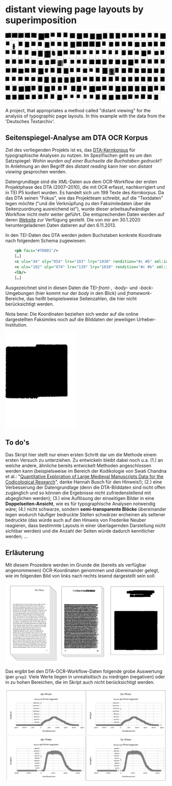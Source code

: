 # distant viewing page layouts by superimposition

![distant viwing DTA Kernkorpus](Alle_Bilder_Montage.jpg)

A project, that appropriates a method called "distant viewing" for the analysis of typographic page layouts. In this example with the data from the 'Deutsches Textarchiv'.

## Seitenspiegel-Analyse am DTA OCR Korpus

Ziel des vorliegenden Projekts ist es, das [DTA-Kernkorpus](https://deutschestextarchiv.de) für typographische Analysen zu nutzen. Im Spezifischen geht es um den Satzspiegel: *Wohin wurden auf einer Buchseite die Buchstaben gedruckt?* In Anlehnung an den Begriff des *distant reading* kann hier von *distant viewing* gesprochen werden.

Datengrundlage sind die XML-Daten aus dem OCR-Workflow der ersten Projektphase des DTA (2007–2010), die mit OCR erfasst, nachkorrigiert und in TEI P5 kodiert wurden. Es handelt sich um 199 Texte des *Kernkorpus*. Da das DTA seinen "Fokus", wie das Projektteam schreibt, auf die "Textdaten" legen möchte ("und die Verknüpfung zu den Faksimiledaten über die Seitenzuordnung ausreichend ist"), wurde dieser arbeitsaufwändige Workflow nicht mehr weiter geführt. Die entsprechenden Daten werden auf deren [Website](https://deutschestextarchiv.de/download#ocr) zur Verfügung gestellt. Die von mir am 30.1.2020 heruntergeladenen Daten datieren auf den 6.11.2013.

In den TEI-Daten des DTA werden jedem Buchstaben konkrete Koordinate nach folgendem Schema zugewiesen:

```xml
	<pb facs="#f0001"/>
	[…]
	<c ulx="44" uly="954" lrx="103" lry="1030" rendition="#c #b" xml:id="c1">R</c>
	<c ulx="102" uly="974" lrx="139" lry="1030" rendition="#c #b" xml:id="c2">u</c>
    <lb/>
	[…]
```

Ausgezeichnet sind in diesen Daten die TEI-*front*-, -*body*- und -*back*-Umgebungen (hier kommt nur der *body* in den Blick) und *framework*-Bereiche, das heißt beispielsweise Seitenzahlen, die hier nicht berücksichtigt werden.

Nota bene: Die Koordinaten beziehen sich weder auf die online dargestellten Faksimiles noch auf die Bilddaten der jeweiligen Urheber-Institution.

![distant viwing DTA Kernkorpus](Alle_Bilder_Animation.gif)

## To do's

Das Skript hier stellt nur einen ersten Schritt dar um die Methode einem ersten Versuch zu unterziehen. Zu entwickeln bleibt dabei noch u.a. (1.) an welche andere, ähnliche bereits entwickelt Methoden angeschlossen werden kann (beispielsweise im Bereich der Kodikologie von Swati Chandna et al.: "[Quantitative Exploration of Large Medieval Manuscripts Data for the Codicological Research](http://doi.org/10.1109/ldav.2016.7874306)", danke Hannah Busch für den Hinweis!); (2.) eine Verbesserung der Datengrundlage (denn die DTA-Bilddaten sind nicht offen zugänglich und so können die Ergebnisse nicht zufriedenstellend mit abgeglichen werden); (3.) eine Auflösung der einseitigen Bilder in eine **Doppelseiten-Ansicht**, wie es für typographische Analysen notwendig wäre; (4.) nicht schwarze, sondern **semi-transparente Blöcke** übereinander legen wodurch häufiger bedruckte Stellen schwärzer ercheinen als seltener bedruckte (das würde auch auf den Hinweis von Frederike Neuber reagieren, dass bestimmte Layouts in einer überlagernden Darstellung nicht sichtbar werden) und die Anzahl der Seiten würde dadurch kenntlicher werden; …


## Erläuterung

Mit diesem Prozedere werden im Grunde die (bereits als verfügbar angenommenen) OCR-Koordinaten genommen und übereinander gelegt, wie im folgenden Bild von links nach rechts lesend dargestellt sein soll:

![How to](howto.jpg)

Das ergibt bei den DTA-OCR-Workflow-Daten folgende grobe Auswertung (per `grep`): Viele Werte liegen in unrealisitisch zu niedrigen (negativen) oder in zu hohen Bereichen, die im Skript auch nicht berücksichtigt werden.

![grobe Auswertung, statistisch per grep](auswertunggrep.jpg)

